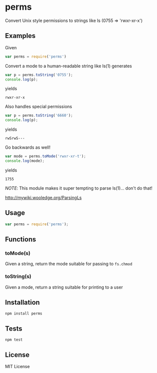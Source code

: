 perms
=====

Convert Unix style permissions to strings like ls (0755 => 'rwxr-xr-x')

Examples
--------

Given

``` js
var perms = require('perms')
```

Convert a mode to a human-readable string like ls(1) generates

``` js
var p = perms.toString('0755');
console.log(p);
```

yields

```
rwxr-xr-x
```

Also handles special permissions

``` js
var p = perms.toString('6660');
console.log(p);
```

yields

```
rwSrwS---
```

Go backwards as well!

``` js
var mode = perms.toMode('rwxr-xr-t');
console.log(mode);
```

yields

```
1755
```

*NOTE*: This module makes it super tempting to parse ls(1)... don't do that!

http://mywiki.wooledge.org/ParsingLs

Usage
-----

``` js
var perms = require('perms');
```

Functions
---------

### toMode(s)

Given a string, return the mode suitable for passing to `fs.chmod`

### toString(s)

Given a mode, return a string suitable for printing to a user

Installation
------------

    npm install perms

Tests
-----

    npm test

License
-------

MIT License
